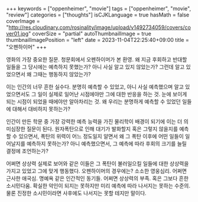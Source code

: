 +++
keywords = ["oppenheimer", "movie"]
tags = ["oppenheimer", "movie", "review"]
categories = ["thoughts"]
isCJKLanguage = true
hasMath = false
coverImage = "http://res.cloudinary.com/rosinality/image/upload/v1492734059/covers/cover01.jpg"
coverSize = "partial"
autoThumbnailImage = true
thumbnailImagePosition = "left"
date = 2023-11-04T22:25:40+09:00
title = "오펜하이머"
+++

영화의 가장 중요한 질문. 청문회에서 오펜하이머가 본 환영. 왜 지금 후회하고 반대할 일들을 그 당시에는 예측하지 못했는가? 아니 사실 알고 있지 않았는가? 그런데 알고 있었으면서 왜 그때는 행동하지 않았는가?

이는 인간의 너무 흔한 실수다. 분명히 예측할 수 있었고, 아니 사실 예측했으며 알고 있었으면서도 그 일이 실제로 일어난 시점에야만 그에 대한 반응을 하는 것. 눈에 보이게 되는 시점이 되었을 때에야만 알아차리는 것. 왜 우리는 분명하게 예측할 수 있었던 일들에 대해서 대비하지 못하는가?

인간이 만든 학문 중 가장 강력한 예측 능력을 가진 물리학이 배경이 되기에 이는 더 의미심장한 질문이 된다. 원자폭탄으로 인해 대기가 발화할지 혹은 그렇지 않을지를 예측할 수 있으면서, 폭탄의 위력이 어느 정도일지 알면서 왜 그 폭탄 이후에 어떤 일들이 일어날지를 예측하지 못하는가? 아니 예측했으면서, 그 예측에 따라 후회의 크기를 늘릴 결정에 조언하는가?

어쩌면 상상력 실제로 보어와 같은 이들은 그 폭탄이 불러일으킬 일들에 대한 상상력을 가지고 있었고 그에 맞게 행동했다. 오펜하이머의 경우에는? 소소한 영웅심리. 어쩌면 근사한 애국심. 명예욕 같은 인간적인 동기들. 어쩌면 상상력의 부족. 혹은 그보다 흔한 소시민다움. 확실한 악인이 되지는 못하지만 미리 예측에 따라 나서지는 못하는 수준의. 물론 진정한 소시민이라면 사후에도 나서지는 못할 테지만 말이다.

